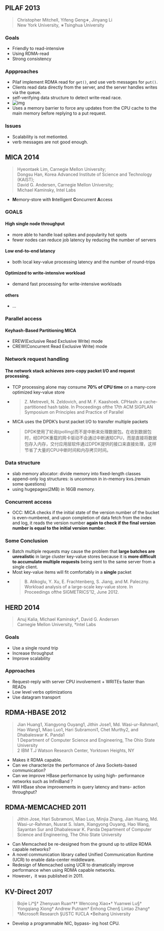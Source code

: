 
## PILAF 2013
>Christopher Mitchell, Yifeng Geng∗, Jinyang Li  
>New York University, ∗Tsinghua University

### Goals
- Friendly to read-intensive
- Using RDMA-read
- Strong consistency

### Appproaches
-  Pilaf implement RDMA read for `get()`, and use verb messages for `put()`. 
-  Clients read data directly from the server, and the server handles writes via the queue. 
-  self-verifying data structure to detect write-read race.
-  ![img](https://note.youdao.com/yws/api/personal/file/WEB1cd214b3864e441947bbc8735b4f2ab5?method=download&shareKey=19128ef65cb143097652ae4a5d9fabb8)
- Uses a memory barrier to force any updates from the CPU cache to the main memory before replying to a put request. 


### Issues
- Scalability is not metionted.
- verb messages are not good enough.


## MICA 2014
>Hyeontaek Lim, Carnegie Mellon University;  
Dongsu Han, Korea Advanced Institute of Science and Technology (KAIST);  
David G. Andersen, Carnegie Mellon University;   
Michael Kaminsky, Intel Labs 
- **M**emory-store with **I**ntelligent **C**oncurrent **A**ccess
### GOALS
#### High single node throughput
- more able to handle load spikes and popularity hot spots
- fewer nodes can reduce job latency by reducing the number of servers
#### Low end-to-end latancy
- both local key-value processing latency and the number of round-trips
#### Optimized to write-intensive workload
- demand fast processing for write-intensive workloads
#### others
- ...
### Parallel access
#### Keyhash-Based Partitioning MICA
- EREW(Exclusive Read Exclusive Write) mode
- CREW(Concurrent Read Exclusive Write) mode
### Network request handling
#### The network stack achieves zero-copy packet I/O and request processing.
- TCP processing alone may consume **70% of CPU time** on a many-core optimized key-value store
- > Z. Metreveli, N. Zeldovich, and M. F. Kaashoek. CPHash: a cache-partitioned hash table. In Proceedings ofthe 17th ACM SIGPLAN Symposium on Principles and Practice of Parallel
- MICA uses the DPDK’s burst packet I/O to transfer multiple packets
- > DPDK使用了轮询(polling)而不是中断来处理数据包。在收到数据包时，经DPDK重载的网卡驱动不会通过中断通知CPU，而是直接将数据包存入内存，交付应用层软件通过DPDK提供的接口来直接处理，这样节省了大量的CPU中断时间和内存拷贝时间。

### Data structure
- slab memory allocator: divide memory into fixed-length classes
- append-only log structures: is uncommon in in-memory kvs.(remain some questions)
- using hugepages(2MB) in 16GB memory.

### Concurrent access
- OCC: MICA checks if the initial state of the version number of the bucket is even-numbered, and upon completion of data fetch from the index and log, it reads the version number **again to check if the final version number is equal to the initial version numbe**r.

### Some Conclusion
- Batch multiple requests may cause the problem that **large batches are unrealistic** in large cluster key-value stores because it is **more difficult to accumulate multiple requests** being sent to the same server from a single client.
- Most key-value items will fit comfortably in a **single** packet 
- >  B. Atikoglu, Y. Xu, E. Frachtenberg, S. Jiang, and M. Paleczny. Workload analysis of a large-scale key-value store. In Proceedings ofthe SIGMETRICS’12, June 2012.



## HERD 2014
>Anuj Kalia, Michael Kaminsky†, David G. Andersen   
>Carnegie Mellon University, †Intel Labs

### Goals
- Use a single round trip
- Increase throughput
- Improve scalability

### Approaches
- Request-reply with server CPU involvement +
WRITEs faster than READs
- Low level verbs optimizations
- Use datagram transport



## RDMA-HBASE 2012
>Jian Huang1, Xiangyong Ouyang1, Jithin Jose1, Md. Wasi-ur-Rahman1, Hao Wang1, Miao Luo1, Hari Subramoni1, Chet Murthy2, and Dhabaleswar K. Panda1  
1 Department of Computer Science and Engineering, The Ohio State University  
2 IBM T.J Watson Research Center, Yorktown Heights, NY


- Makes it RDMA capable.
- Can we characterize the performance of Java Sockets-based communication?
- Can we improve HBase performance by using high- performance networks such as InfiniBand？
- Will HBase show improvements in query latency and trans- action throughput? 


## RDMA-MEMCACHED 2011

> Jithin Jose, Hari Subramoni, Miao Luo, Minjia Zhang, Jian Huang, Md. Wasi-ur-Rahman, Nusrat S. Islam, Xiangyong Ouyang, Hao Wang, Sayantan Sur and Dhabaleswar K. Panda 
Department of Computer Science and Engineering, The Ohio State University

- Can Memcached be re-designed from the ground up to utilize RDMA capable networks?
- A novel communication library called Unified Communication Runtime (UCR) to enable data-center middleware.
- Redesign of Memcached using UCR to dramatically improve performance when using RDMA capable networks. 
- However，it was published in 2011.

## KV-Direct 2017
> Bojie Li*§† Zhenyuan Ruan*‡† Wencong Xiao•† Yuanwei Lu§†  
Yongqiang Xiong† Andrew Putnam† Enhong Chen§ Lintao Zhang†  
†Microsoft Research §USTC ‡UCLA •Beihang University

- Develop a programmable NIC, bypass- ing host CPU.


